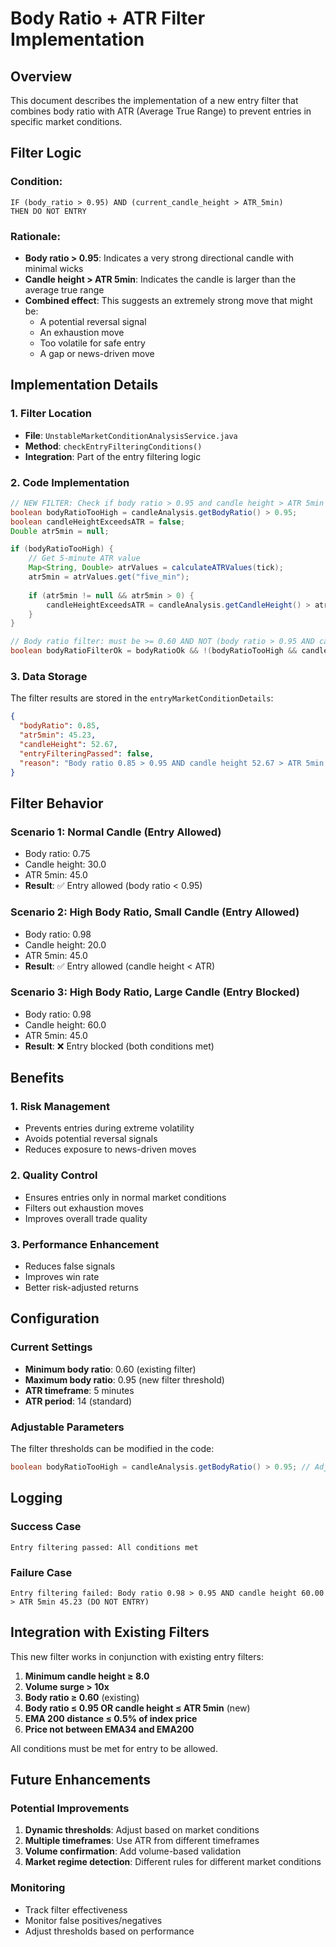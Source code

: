 # Body Ratio + ATR Filter Implementation

## Overview

This document describes the implementation of a new entry filter that combines body ratio with ATR (Average True Range) to prevent entries in specific market conditions.

## Filter Logic

### **Condition:**
```
IF (body_ratio > 0.95) AND (current_candle_height > ATR_5min) 
THEN DO NOT ENTRY
```

### **Rationale:**
- **Body ratio > 0.95**: Indicates a very strong directional candle with minimal wicks
- **Candle height > ATR 5min**: Indicates the candle is larger than the average true range
- **Combined effect**: This suggests an extremely strong move that might be:
  - A potential reversal signal
  - An exhaustion move
  - Too volatile for safe entry
  - A gap or news-driven move

## Implementation Details

### **1. Filter Location**
- **File**: `UnstableMarketConditionAnalysisService.java`
- **Method**: `checkEntryFilteringConditions()`
- **Integration**: Part of the entry filtering logic

### **2. Code Implementation**
```java
// NEW FILTER: Check if body ratio > 0.95 and candle height > ATR 5min (DO NOT ENTRY)
boolean bodyRatioTooHigh = candleAnalysis.getBodyRatio() > 0.95;
boolean candleHeightExceedsATR = false;
Double atr5min = null;

if (bodyRatioTooHigh) {
    // Get 5-minute ATR value
    Map<String, Double> atrValues = calculateATRValues(tick);
    atr5min = atrValues.get("five_min");
    
    if (atr5min != null && atr5min > 0) {
        candleHeightExceedsATR = candleAnalysis.getCandleHeight() > atr5min;
    }
}

// Body ratio filter: must be >= 0.60 AND NOT (body ratio > 0.95 AND candle height > ATR 5min)
boolean bodyRatioFilterOk = bodyRatioOk && !(bodyRatioTooHigh && candleHeightExceedsATR);
```

### **3. Data Storage**
The filter results are stored in the `entryMarketConditionDetails`:
```json
{
  "bodyRatio": 0.85,
  "atr5min": 45.23,
  "candleHeight": 52.67,
  "entryFilteringPassed": false,
  "reason": "Body ratio 0.85 > 0.95 AND candle height 52.67 > ATR 5min 45.23 (DO NOT ENTRY)"
}
```

## Filter Behavior

### **Scenario 1: Normal Candle (Entry Allowed)**
- Body ratio: 0.75
- Candle height: 30.0
- ATR 5min: 45.0
- **Result**: ✅ Entry allowed (body ratio < 0.95)

### **Scenario 2: High Body Ratio, Small Candle (Entry Allowed)**
- Body ratio: 0.98
- Candle height: 20.0
- ATR 5min: 45.0
- **Result**: ✅ Entry allowed (candle height < ATR)

### **Scenario 3: High Body Ratio, Large Candle (Entry Blocked)**
- Body ratio: 0.98
- Candle height: 60.0
- ATR 5min: 45.0
- **Result**: ❌ Entry blocked (both conditions met)

## Benefits

### **1. Risk Management**
- Prevents entries during extreme volatility
- Avoids potential reversal signals
- Reduces exposure to news-driven moves

### **2. Quality Control**
- Ensures entries only in normal market conditions
- Filters out exhaustion moves
- Improves overall trade quality

### **3. Performance Enhancement**
- Reduces false signals
- Improves win rate
- Better risk-adjusted returns

## Configuration

### **Current Settings**
- **Minimum body ratio**: 0.60 (existing filter)
- **Maximum body ratio**: 0.95 (new filter threshold)
- **ATR timeframe**: 5 minutes
- **ATR period**: 14 (standard)

### **Adjustable Parameters**
The filter thresholds can be modified in the code:
```java
boolean bodyRatioTooHigh = candleAnalysis.getBodyRatio() > 0.95; // Adjustable threshold
```

## Logging

### **Success Case**
```
Entry filtering passed: All conditions met
```

### **Failure Case**
```
Entry filtering failed: Body ratio 0.98 > 0.95 AND candle height 60.00 > ATR 5min 45.23 (DO NOT ENTRY)
```

## Integration with Existing Filters

This new filter works in conjunction with existing entry filters:

1. **Minimum candle height ≥ 8.0**
2. **Volume surge > 10x**
3. **Body ratio ≥ 0.60** (existing)
4. **Body ratio ≤ 0.95 OR candle height ≤ ATR 5min** (new)
5. **EMA 200 distance ≤ 0.5% of index price**
6. **Price not between EMA34 and EMA200**

All conditions must be met for entry to be allowed.

## Future Enhancements

### **Potential Improvements**
1. **Dynamic thresholds**: Adjust based on market conditions
2. **Multiple timeframes**: Use ATR from different timeframes
3. **Volume confirmation**: Add volume-based validation
4. **Market regime detection**: Different rules for different market conditions

### **Monitoring**
- Track filter effectiveness
- Monitor false positives/negatives
- Adjust thresholds based on performance
